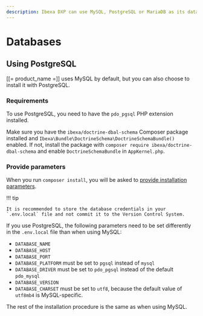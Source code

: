 ```yaml
---
description: Ibexa DXP can use MySQL, PostgreSQL or MariaDB as its database.
---
```


# Databases

## Using PostgreSQL

[[= product_name =]] uses MySQL by default, but you can also choose to install it with PostgreSQL.

### Requirements

To use PostgreSQL, you need to have the `pdo_pgsql` PHP extension installed.

Make sure you have the `ibexa/doctrine-dbal-schema` Composer package installed
and `Ibexa\Bundle\DoctrineSchema\DoctrineSchemaBundle()` enabled.
If not, install the package with `composer require ibexa/doctrine-dbal-schema`
and enable `DoctrineSchemaBundle` in `AppKernel.php`.

### Provide parameters

When you run `composer install`, you will be asked to [provide installation parameters](install_ibexa_dxp.md#change-installation-parameters).

!!! tip

    It is recommended to store the database credentials in your `.env.local` file and not commit it to the Version Control System.

If you use PostgreSQL, the following parameters need to be set differently in the `.env.local` file than when using MySQL:

- `DATABASE_NAME`
- `DATABASE_HOST`
- `DATABASE_PORT`
- `DATABASE_PLATFORM` must be set to `pgsql` instead of `mysql`
- `DATABASE_DRIVER` must be set to `pdo_pgsql` instead of the default `pdo_mysql`
- `DATABASE_VERSION`
- `DATABASE_CHARSET` must be set to `utf8`, because the default value of `utf8mb4` is MySQL-specific.

The rest of the installation procedure is the same as when using MySQL.
